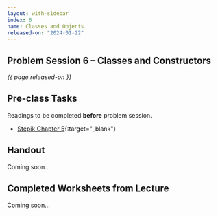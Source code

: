 ```yaml
---
layout: with-sidebar
index: 6
name: Classes and Objects
released-on: "2024-01-22"
---
```


## Problem Session 6 – Classes and Constructors

_{{ page.released-on }}_

## Pre-class Tasks

Readings to be completed **before** problem session.

- [Stepik Chapter 5](https://stepik.org/lesson/573908/step/1?unit=568498){:target="_blank"}

## Handout

Coming soon...

## Completed Worksheets from Lecture

Coming soon...